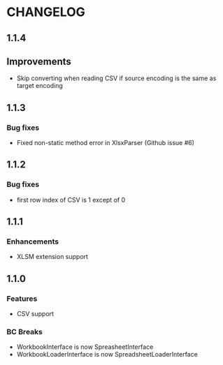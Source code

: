 # CHANGELOG

## 1.1.4

## Improvements

 * Skip converting when reading CSV if source encoding is the same as target encoding

## 1.1.3

### Bug fixes

 * Fixed non-static method error in XlsxParser (Github issue #6)

## 1.1.2

### Bug fixes

 * first row index of CSV is 1 except of 0

## 1.1.1

### Enhancements

* XLSM extension support

## 1.1.0

### Features

* CSV support

### BC Breaks

* WorkbookInterface is now SpreasheetInterface
* WorkbookLoaderInterface is now SpreadsheetLoaderInterface

